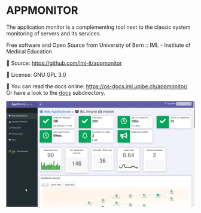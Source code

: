 
# APPMONITOR #

The application monitor is a complementing tool next to the classic system monitoring
of servers and its services.

Free software and Open Source from University of Bern :: IML - Institute of Medical Education

📄 Source: <https://github.com/iml-it/appmonitor>

📜 License: GNU GPL 3.0

📖 You can read the docs online: <https://os-docs.iml.unibe.ch/appmonitor/>
Or have a look to the [docs](docs/) subdirectory.


![Client](docs/images/server_web_app_details.png "Client view in monitor web gui")
